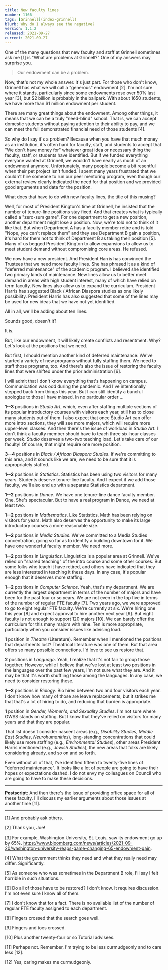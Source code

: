 ```yaml
---
title: New faculty lines
number: 1166
tags: [Grinnell](index-grinnell)
blurb: Why do I always see the negative?
version: 1.1.2
released: 2021-09-27
current: 2021-09-27
---
```

One of the many questions that new faculty and staff at Grinnell sometimes
ask me [1] is "What are problems at Grinnell?"  One of my answers may
surprise you.

> Our endowment can be a problem.

Now, that's not my whole answer.  It's just part.  For those who don't
know, Grinnell has what we will call a "generous" endowment [2].  I'm
not sure where it stands, particularly since some endowments rose over
50% last year [3], but $2 billion is probably in the ballpark.  With
about 1650 students, we have more than $1 million endowment per student.

There are many great things about the endowment.  Among other things,
it means that we can be a truly "need-blind" school.  That is, we
can accept domestic students without paying attention to their
ability to pay, and we can meet the full demonstrated financial
need of those students [4].

So why do I say it's a problem?  Because when you have that much money
as an institution, it's often hard for faculty, staff, and students to
accept that "We don't have money for" whatever great idea or necessary
thing the faculty, staff, or students have identified.  But if we funded
everything everyone wanted at Grinnell, we wouldn't have nearly as much
of an endowment anymore.  Unfortunately, many people become a bit resentful
when their pet project isn't funded.  I spent many years frustrated
that we couldn't hire someone to run our peer mentoring program,
even though our external review clearly indicated the need for that
position and we provided good arguments and data for the position.

What does that have to do with new faculty lines, the title of this
musing?

Well, for most of President Kington's time at Grinnell, he insisted
that the number of tenure-line positions stay fixed.  And that
creates what is typically called a "zero-sum game".  For one
department to get a new position, another department might lose a
position.  Now, we're told not to think of it like that.  But when
Department A has a faculty member retire and is told "Nope, you
can't replace them" and they see Department B gain a position, it's
hard for them not to think of Department B as taking their position
[5].  Many of us begged President Kington to allow expansions to
allow us to meet student demand without compromising core areas.
He refused.

We now have a new president.  And President Harris has convinced
the Trustees that we need more faculty lines.  She has phrased it
as a kind of "deferred maintenance" of the academic program.  I
believed she identified two primary kinds of maintenance.  New lines
allow us to better meet demand in areas with high student interest,
many of which have relied on term faculty.  New lines also allow
us to expand the curriculum.  President Harris has suggested Black
/ African Diaspora studies as one likely possibility.  President Harris
has also suggested that some of the lines may be used for new ideas
that we have not yet identified.

All in all, we'll be adding about ten lines.

Sounds good, doesn't it?

It is.

But, like our endowment, it will likely create conflicts and resentment.
Why?  Let's look at the positions that we need.

But first, I should mention another kind of deferred maintenance:
We've started a variety of new programs without fully staffing them.
We need to staff those programs, too.  And there's also the issue
of restoring the faculty lines that were shifted under the prior
administration [6].

I will admit that I don't know everything that's happening on campus.
Communication was odd during the pandemic.  And I've intentionally
stepped back from things this year.  But I can still identify a 
bunch.  I apologize to those I have missed.  In no particular order ...

**1--3** positions in _Studio Art_, which, even after staffing
multiple sections of its popular introductory courses with visitors
each year, still has to close many students out of them.  I also
expect that once Studio Art can offer more intro sections, they
will see more majors, which will require more upper-level classes.
And then there's the issue of workload in _Studio Art_.  I don't
think a faculty member should have to teach three six-hour classes
per week.  _Studio_ deserves a two-two teaching load.  Let's take
care of our faculty!  Of course, that might require one more position.

**3--4** positions in _Black / African Diaspora Studies_.  If we're
committing to this area, and it sounds like we are, we need to be
sure that it is appropriately staffed.

**1--2** positions in _Statistics_.  Statistics has been using two visitors
for many years.  Students deserve tenure-line faculty.  And I expect
if we add those faculty, we'll also end up with a separate Statistics 
department.

**1--2** positions in _Dance_.  We have one tenure-line dance faculty
member.  One.  She's spectacular.  But to have a real program in Dance,
we need at least two.

**1--2** positions in _Mathematics_.  Like Statistics, Math has been
relying on visitors for years.  Math also deserves the opportunity
to make its large introductory courses a more reasonable size.

**1--2** positions in _Media Studies_.  We've committed to a Media
Studies concentration, going so far as to identify a building downtown
for it.  We have one wonderful faculty member.  We need more.

**1--2** positions in _Linguistics_.  Linguistics is a popular area
at Grinnell.  We've relied on "shared teaching" of the intro course
and some other courses.  But some folks who teach it have retired,
and others have indicated that they are less interested in teaching it
these days.  In any case, it's popular enough that it deserves
more staffing.

**1--2** positions in _Computer Science_.  Yeah, that's my department.
We are currently the largest department in terms of the number of
majors and have been for the past four or so years.  We are not
even in the top five in terms of the number of regular FTE faculty
[7].  Two years ago, we were approved to go to eight regular FTE
faculty.  We're currently at six.  We're hiring one this year [8]
and expect approval to hire another next year [9].  But eight faculty
is not enough to support 120 majors [10].  We can barely offer the
curriculum for this many majors with nine.  Ten is more appropriate,
particularly when you consider issues like advising load.

**1** position in _Theatre_ (Literature).  Remember when I mentioned
the positions that departments lost?  Theatrical literature was one
of them.  But that area offers so many possible connections.  I'd love
to see us restore that.

**2** positions in _Language_.  Yeah, I realize that it's not fair
to group those together.  However, while I believe that we've lost at
least two positions in the languages over the past few years, I'm
not sure what they are.  And it may be that it's worth shuffling
those among the languages.  In any case, we need to consider restoring
these.

**1--2** positions in _Biology_.  Bio hires between two and four
visitors each year.  I don't know how many of those are leave
replacements, but it strikes me that that's a lot of hiring to do,
and reducing that burden is appropriate.

**1** position in _Gender, Women's, and Sexuality Studies_.  I'm
not sure where GWSS stands on staffing.  But I know that they've
relied on visitors for many years and that they are popular.

That list doesn't consider nascent areas (e.g., _Disability Studies_,
_Middle East Studies_, _Neurohumanities_), long-standing concentrations
that could likely use more staffing (e.g., _Environmental Studies_),
other areas President Harris mentioned (e.g., _Jewish Studies_),
the new areas that folks are likely considering already, and so on
and so forth.

Even without all of that, I've identified fifteen to twenty-five
lines of "deferred maintenance".  It looks like a lot of people are
going to have their hopes or expectations dashed.  I do not envy
my colleagues on Council who are going to have to make these
decisions.

---

**Postscript**: And then there's the issue of providing office
space for all of these faculty.  I'll discuss my earlier arguments about
those issues at another time [11].

---

[1] And probably ask others.

[2] Thank you, Joe!

[3] For example, Washington University, St. Louis, saw its endowment
go up by 65%.  <https://www.bloomberg.com/news/articles/2021-09-20/washington-university-reaps-game-changing-65-endowment-gain>.

[4] What the government thinks they need and what they really need may
differ.  Significantly.

[5] As someone who was sometimes in the Department B role, I'll say
I felt horrible in such situations.

[6] Do all of those have to be restored?  I don't know.  It requires
discussion.  I'm not even sure I know all of them.

[7] I don't know that for a fact.  There is no available list of the
number of regular FTE faculty assigned to each department.

[8] Fingers crossed that the search goes well.

[9] Fingers and toes crossed.

[10] Plus another twenty-four or so Tutorial advisees.

[11] Perhaps not.  Remember, I'm trying to be less curmudgeonly and to
care less [12].

[12] Yes, caring makes me curmudgeonly.
